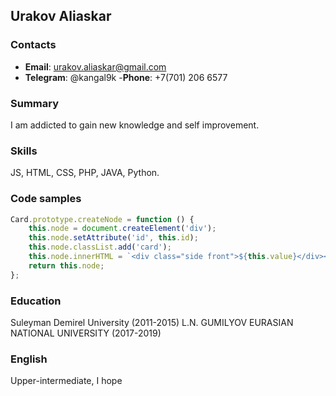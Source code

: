 ## Urakov Aliaskar

### Contacts

- **Email**: urakov.aliaskar@gmail.com
- **Telegram**: @kangal9k -**Phone**: +7(701) 206 6577

### Summary

I am addicted to gain new knowledge and self improvement.

### Skills

JS, HTML, CSS, PHP, JAVA, Python.

### Code samples

```javascript
Card.prototype.createNode = function () {
	this.node = document.createElement('div');
	this.node.setAttribute('id', this.id);
	this.node.classList.add('card');
	this.node.innerHTML = `<div class="side front">${this.value}</div><div class="side back"></div>`;
	return this.node;
};
```

### Education

Suleyman Demirel University (2011-2015)
L.N. GUMILYOV EURASIAN NATIONAL UNIVERSITY (2017-2019)

### English

Upper-intermediate, I hope
